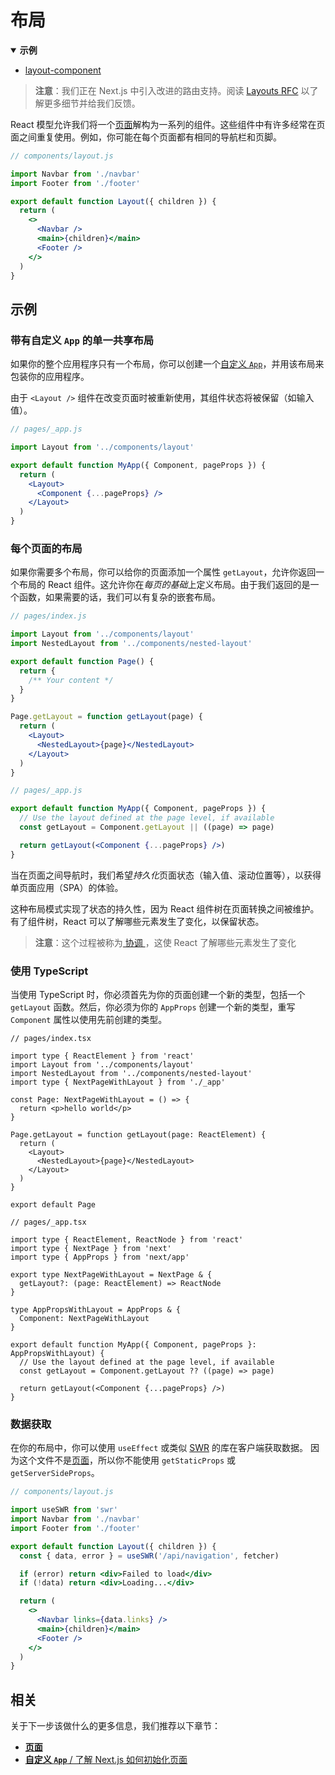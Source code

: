 # 布局

<details open>
  <summary><b>示例</b></summary>
  <ul>
<li><a href="https://github.com/vercel/next.js/tree/canary/examples/layout-component">layout-component</a></li>
  </ul>
</details>

> **注意**：我们正在 Next.js 中引入改进的路由支持。阅读 [Layouts RFC](https://nextjs.org/blog/layouts-rfc) 以了解更多细节并给我们反馈。

React 模型允许我们将一个[页面](/docs/basic-features/pages)解构为一系列的组件。这些组件中有许多经常在页面之间重复使用。例如，你可能在每个页面都有相同的导航栏和页脚。

```jsx
// components/layout.js

import Navbar from './navbar'
import Footer from './footer'

export default function Layout({ children }) {
  return (
    <>
      <Navbar />
      <main>{children}</main>
      <Footer />
    </>
  )
}
```

## 示例

### 带有自定义 `App` 的单一共享布局

如果你的整个应用程序只有一个布局，你可以创建一个[自定义 `App`](/docs/advanced-features/custom-app)，并用该布局来包装你的应用程序。

由于 `<Layout />` 组件在改变页面时被重新使用，其组件状态将被保留（如输入值）。

```jsx
// pages/_app.js

import Layout from '../components/layout'

export default function MyApp({ Component, pageProps }) {
  return (
    <Layout>
      <Component {...pageProps} />
    </Layout>
  )
}
```

### 每个页面的布局

如果你需要多个布局，你可以给你的页面添加一个属性 `getLayout`，允许你返回一个布局的 React 组件。这允许你在*每页的基础*上定义布局。由于我们返回的是一个函数，如果需要的话，我们可以有复杂的嵌套布局。

```jsx
// pages/index.js

import Layout from '../components/layout'
import NestedLayout from '../components/nested-layout'

export default function Page() {
  return {
    /** Your content */
  }
}

Page.getLayout = function getLayout(page) {
  return (
    <Layout>
      <NestedLayout>{page}</NestedLayout>
    </Layout>
  )
}
```

```jsx
// pages/_app.js

export default function MyApp({ Component, pageProps }) {
  // Use the layout defined at the page level, if available
  const getLayout = Component.getLayout || ((page) => page)

  return getLayout(<Component {...pageProps} />)
}
```

当在页面之间导航时，我们希望*持久化*页面状态（输入值、滚动位置等），以获得单页面应用（SPA）的体验。

这种布局模式实现了状态的持久性，因为 React 组件树在页面转换之间被维护。有了组件树，React 可以了解哪些元素发生了变化，以保留状态。

> **注意**：这个过程被称为[ 协调 ](https://zh-hans.reactjs.org/docs/reconciliation.html)，这使 React 了解哪些元素发生了变化

### 使用 TypeScript

当使用 TypeScript 时，你必须首先为你的页面创建一个新的类型，包括一个 `getLayout` 函数。然后，你必须为你的 `AppProps` 创建一个新的类型，重写  `Component` 属性以使用先前创建的类型。

```tsx
// pages/index.tsx

import type { ReactElement } from 'react'
import Layout from '../components/layout'
import NestedLayout from '../components/nested-layout'
import type { NextPageWithLayout } from './_app'

const Page: NextPageWithLayout = () => {
  return <p>hello world</p>
}

Page.getLayout = function getLayout(page: ReactElement) {
  return (
    <Layout>
      <NestedLayout>{page}</NestedLayout>
    </Layout>
  )
}

export default Page
```

```tsx
// pages/_app.tsx

import type { ReactElement, ReactNode } from 'react'
import type { NextPage } from 'next'
import type { AppProps } from 'next/app'

export type NextPageWithLayout = NextPage & {
  getLayout?: (page: ReactElement) => ReactNode
}

type AppPropsWithLayout = AppProps & {
  Component: NextPageWithLayout
}

export default function MyApp({ Component, pageProps }: AppPropsWithLayout) {
  // Use the layout defined at the page level, if available
  const getLayout = Component.getLayout ?? ((page) => page)

  return getLayout(<Component {...pageProps} />)
}
```

### 数据获取

在你的布局中，你可以使用 `useEffect` 或类似 [SWR](https://swr.vercel.app/) 的库在客户端获取数据。 因为这个文件不是[页面](/docs/basic-features/pages)，所以你不能使用 `getStaticProps` 或 `getServerSideProps`。

```jsx
// components/layout.js

import useSWR from 'swr'
import Navbar from './navbar'
import Footer from './footer'

export default function Layout({ children }) {
  const { data, error } = useSWR('/api/navigation', fetcher)

  if (error) return <div>Failed to load</div>
  if (!data) return <div>Loading...</div>

  return (
    <>
      <Navbar links={data.links} />
      <main>{children}</main>
      <Footer />
    </>
  )
}
```

## 相关

关于下一步该做什么的更多信息，我们推荐以下章节：

- [**页面**](/docs/basic-features/pages)
- [**自定义 `App`** / 了解 Next.js 如何初始化页面](/docs/advanced-features/custom-app)
